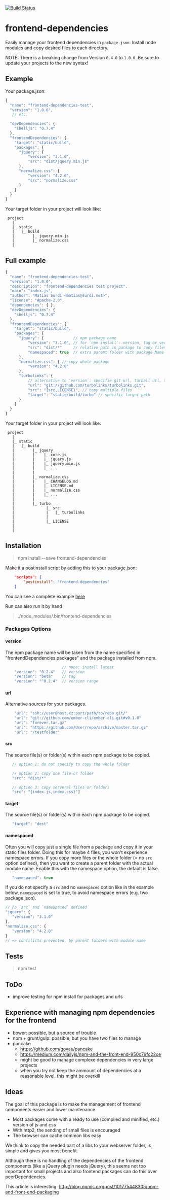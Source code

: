 [![Build Status](https://travis-ci.org/msurdi/frontend-dependencies.svg?branch=master)](https://travis-ci.org/msurdi/frontend-dependencies)


# frontend-dependencies

Easily manage your frontend dependencies in `package.json`:
Install node modules and copy desired files to each directory.


NOTE: There is a breaking change from Version `0.4.0` to `1.0.0`. Be sure to update your projects to the new syntax!


## Example

Your package.json:

```js
{
  "name": "frontend-dependencies-test",
  "version": "1.0.0",
   // etc.

  "devDependencies": {
    "shelljs": "0.7.4"
  },
  "frontendDependencies": {
    "target": "static/build",
    "packages": {
      "jquery": {
          "version": "3.1.0",
          "src": "dist/jquery.min.js"
      },
      "normalize.css": {
          "version": "4.2.0",
          "src": "normalize.css"
      }
    }
  }
}
```

Your target folder in your project will look like:

```
 project
   |
   |_ static
   |   |_ build
   |        |_ jquery.min.js
   |        |_ normalize.css
   |

```

## Full example

```js
{
  "name": "frontend-dependencies-test",
  "version": "1.0.0",
  "description": "frontend-dependencies test project",
  "main": "index.js",
  "author": "Matias Surdi <matias@surdi.net>",
  "license": "Apache-2.0",
  "dependencies": { },
  "devDependencies": {
    "shelljs": "0.7.4"
  },
  "frontendDependencies": {
    "target": "static/build",
    "packages": {
      "jquery": {             // npm package name
          "version": "3.1.0", // for `npm install`: version, tag or version range
          "src": "dist/*"     // relative path in package to copy files
          "namespaced": true  // extra parent folder with package Name
      },
      "normalize.css": { // copy whole package
          "version": "4.2.0"
      },
      "turbolinks": {
          // alternative to 'version`: specifie git url, tarball url, tarball file, folder
          "url": "git://github.com/turbolinks/turbolinks.git",     
          "src": "{src,LICENSE}", // copy multiple files
          "target": "static/build/turbo" // specific target path
      }
    }
  }
}
```

Your target folder in your project will look like:

```
 project
   |
   |_ static
   |   |_ build
   |        |_ jquery
   |        |    |_ core.js
   |        |    |_ jquery.js
   |        |    |_ jquery.min.js
   |        |    |_ ...
   |        |
   |        |_ normalize.css
   |        |    |_ CHANGELOG.md
   |        |    |_ LICENSE.md
   |        |    |_ normalize.css
   |        |    |_ ...
   |        |
   |        |_ turbo
   |              |_ src
   |              |   |_ turbolinks
   |              |
   |              |_ LICENSE
   |
   |

```


## Installation

> npm install --save frontend-dependencies

Make it a postinstall script by adding this to your package.json:
```json
    "scripts": {
        "postinstall": "frontend-dependencies"
    }
```

You can see a complete example [here](https://github.com/msurdi/frontend-dependencies/blob/master/fixtures/package.json)

Run can also run it by hand

> ./node_modules/.bin/frontend-dependencies

### Packages Options

#### version
The npm package name will be taken from the name specified in "frontendDependencies.packages" and the package installed from npm.
```js
                         // none: install latest
    "version": "0.2.4"   // version
    "version": "beta"    // tag
    "version": "^0.2.4"  // version range
```
#### url
Alternative sources for your packages.
```js
    "url": "ssh://user@host.xz:port/path/to/repo.git/"
    "url": "git://github.com/ember-cli/ember-cli.git#v0.1.0"
    "url": "forever.tar.gz"
    "url": "https://github.com/User/repo/archive/master.tar.gz"
    "url": "/testfolder"
```

#### src
The source file(s) or folder(s) within each npm package to be copied.

```js
   // option 1: do not specify to copy the whole folder

   // option 2: copy one file or folder
   "src": "dist/*"

   // option 3: copy serveral files or folders
   "src": "{index.js,index.css}"]
```

#### target
The source file(s) or folder(s) within each npm package to be copied.

```js
   "target": "dest"
```

#### namespaced
Often you will copy just a single file from a package and copy it in your static files folder. Doing this for maybe 4 files, you won't experience namespace errors. If you copy more files or the whole folder (= no `src` option defined), then you want to create a parent  folder with the actual module name. Enable this with the namespace option, the default is false.

```js
   "namespaced": true
```
If you do not specify a `src` and no `namespaced` option like in the example below, `namespaced` is set to true, to avoid namespace errors (e.g. two package.json).

```js
// no `src` and `namespaced` defined
"jquery": {
   "version": "3.1.0"
},
"normalize.css": {
   "version": "4.2.0"
}
// => confilicts prevented, by parent folders with module name

```

## Tests

> npm test


## ToDo

* improve testing for npm install for packages and urls

## Experience with managing npm dependencies for the frontend

* bower: possible, but a source of trouble
* npm + grunt/gulp: possible, but you have two files to manage
* pancake
   * https://github.com/govau/pancake
   * https://medium.com/dailyjs/npm-and-the-front-end-950c79fc22ce
   * might be good to manage complexe dependencies in very large projects
   * when you try not keep the ammount of dependencies at a reasonable level, this might be overkill

## Ideas
The goal of this package is to make the management of frontend components easier and lower maintenance.

* Most packages come with a ready to use (compiled and minified, etc.) version of js and css
* With http2, the sending of small files is encouraged
* The browser can cache common libs easy

We think to copy the needed part of a libs to your webserver folder, is simple and gives you most benefit.

Although there is no handling of the dependencies of the frontend components (like a jQuery plugin needs jQuery), this seems not too important for small projects and also frontend packages can do this over peerDependencies.

This article is interesting: http://blog.npmjs.org/post/101775448305/npm-and-front-end-packaging
